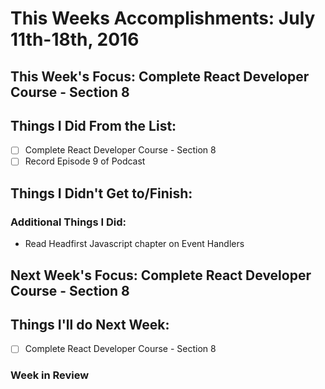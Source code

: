 # This Weeks Accomplishments: July 11th-18th, 2016

## This Week's Focus: Complete React Developer Course - Section 8

## Things I Did From the List:
- [ ] Complete React Developer Course - Section 8
- [ ] Record Episode 9 of Podcast

## Things I Didn't Get to/Finish:

### Additional Things I Did:
- Read Headfirst Javascript chapter on Event Handlers

## Next Week's Focus: Complete React Developer Course - Section 8

## Things I'll do Next Week:
- [ ] Complete React Developer Course - Section 8


### Week in Review
